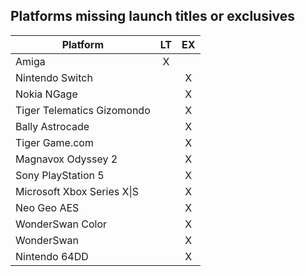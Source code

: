 ## Platforms missing launch titles or exclusives


| Platform                         | LT  | EX  |
|----------------------------------|:---:|:---:|
| Amiga                            | X   |     |
| Nintendo Switch                  |     | X   |
| Nokia NGage                      |     | X   |
| Tiger Telematics Gizomondo       |     | X   |
| Bally Astrocade                  |     | X   |
| Tiger Game.com                   |     | X   |
| Magnavox Odyssey 2               |     | X   |
| Sony PlayStation 5               |     | X   |
| Microsoft Xbox Series X&#124;S   |     | X   |
| Neo Geo AES                      |     | X   |
| WonderSwan Color                 |     | X   |
| WonderSwan                       |     | X   |
| Nintendo 64DD                    |     | X   |